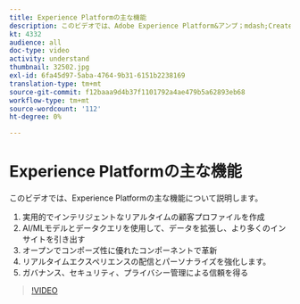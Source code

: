 ```yaml
---
title: Experience Platformの主な機能
description: このビデオでは、Adobe Experience Platform&アンプ；mdash;Create actionable, intelligent, real-timeの顧客プロファイルの主な機能について説明します。AI/MLモデルとデータクエリを使用して、データを拡張し、より多くのインサイトを引き出す。オープンで落ち着いたコンポーネントを革新し、リアルタイムエクスペリエンスの配信とパーソナライズを強化します。ガバナンス、セキュリティ、プライバシー管理によって信頼を得る
kt: 4332
audience: all
doc-type: video
activity: understand
thumbnail: 32502.jpg
exl-id: 6fa45d97-5aba-4764-9b31-6151b2238169
translation-type: tm+mt
source-git-commit: f12baaa9d4b37f1101792a4ae479b5a62893eb68
workflow-type: tm+mt
source-wordcount: '112'
ht-degree: 0%

---
```


# Experience Platformの主な機能

このビデオでは、Experience Platformの主な機能について説明します。

1. 実用的でインテリジェントなリアルタイムの顧客プロファイルを作成
1. AI/MLモデルとデータクエリを使用して、データを拡張し、より多くのインサイトを引き出す
1. オープンでコンポーズ性に優れたコンポーネントで革新
1. リアルタイムエクスペリエンスの配信とパーソナライズを強化します。
1. ガバナンス、セキュリティ、プライバシー管理による信頼を得る

>[!VIDEO](https://video.tv.adobe.com/v/32502?quality=12&learn=on)
